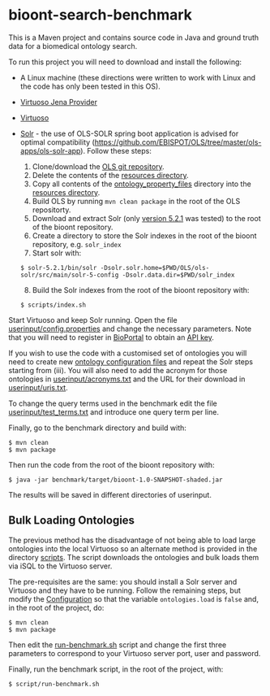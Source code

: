 # bioont-search-benchmark
This is a Maven project and contains source code in Java and ground truth data for a biomedical ontology search.

To run this project you will need to download and install the following:
* A Linux machine (these directions were written to work with Linux and the code has only been tested in this OS).
* [Virtuoso Jena Provider](https://github.com/srdc/virt-jena)
* [Virtuoso](https://virtuoso.openlinksw.com/dataspace/doc/dav/wiki/Main/)
* [Solr](http://lucene.apache.org/solr/) - the use of OLS-SOLR spring boot application is advised for optimal compatibility (https://github.com/EBISPOT/OLS/tree/master/ols-apps/ols-solr-app). Follow these steps:
    1. Clone/download the [OLS git repository](https://github.com/EBISPOT/OLS).
    2. Delete the contents of the [resources directory](https://github.com/EBISPOT/OLS/tree/master/ols-apps/ols-solr-app/src/main/resources).
    3. Copy all contents of the [ontology_property_files](https://github.com/danielapoliveira/bioont-search-benchmark/blob/master/userinput/ontology_property_files) directory into the [resources directory](https://github.com/EBISPOT/OLS/tree/master/ols-apps/ols-solr-app/src/main/resources).
    4. Build OLS by running `mvn clean package` in the root of the OLS repositorty.
    5. Download and extract Solr (only [version 5.2.1](http://archive.apache.org/dist/lucene/solr/5.2.1/) was tested) to the root of the bioont repository.
    6. Create a directory to store the Solr indexes in the root of the bioont repository, e.g. `solr_index`
    7. Start solr with:
   
    `$ solr-5.2.1/bin/solr -Dsolr.solr.home=$PWD/OLS/ols-solr/src/main/solr-5-config -Dsolr.data.dir=$PWD/solr_index`
    
    8. Build the Solr indexes from the root of the bioont repository with:
    
    `$ scripts/index.sh`    
    
Start Virtuoso and keep Solr running. Open the file [userinput/config.properties](https://github.com/danielapoliveira/bioont-search-benchmark/blob/master/userinput/config.properties) and change the necessary parameters. Note that you will need to register in [BioPortal](https://bioportal.bioontology.org/) to obtain an [API key](https://bioportal.bioontology.org/help#Getting_an_API_key).

If you wish to use the code with a customised set of ontologies you will need to create new [ontology configuration files](https://github.com/danielapoliveira/bioont-search-benchmark/tree/master/userinput/ontology_properties_files) and repeat the Solr steps starting from (iii). You will also need to add the acronym for those ontologies in [userinput/acronyms.txt](https://github.com/danielapoliveira/bioont-search-benchmark/blob/master/userinput/acronyms.txt) and the URL for their download in [userinput/uris.txt](https://github.com/danielapoliveira/bioont-search-benchmark/blob/master/userinput/uris.txt).

To change the query terms used in the benchmark edit the file [userinput/test_terms.txt](https://github.com/danielapoliveira/bioont-search-benchmark/tree/master/userinput/test_terms.txt) and introduce one query term per line.

Finally, go to the benchmark directory and build with:

    $ mvn clean
    $ mvn package
    
Then run the code from the root of the bioont repository with:

    $ java -jar benchmark/target/bioont-1.0-SNAPSHOT-shaded.jar

The results will be saved in different directories of userinput.

## Bulk Loading Ontologies

The previous method has the disadvantage of not being able to load large ontologies into the local Virtuoso so an alternate method is provided in the directory [scripts](https://github.com/danielapoliveira/bioont-search-benchmark/blob/master/scripts). The script downloads the ontologies and bulk loads them via iSQL to the Virtuoso server. 

The pre-requisites are the same: you should install a Solr server and Virtuoso and they have to be running. Follow the remaining steps, but modify the [Configuration](https://github.com/danielapoliveira/bioont-search-benchmark/blob/master/userinput/config.properties) so that the variable `ontologies.load` is `false` and, in the root of the project, do:

    $ mvn clean
    $ mvn package
    
Then edit the [run-benchmark.sh](https://github.com/danielapoliveira/bioont-search-benchmark/blob/master/script/run-benchmark.sh) script and change the first three parameters to correspond to your Virtuoso server port, user and password.
 
 Finally, run the benchmark script, in the root of the project, with:

    $ script/run-benchmark.sh





